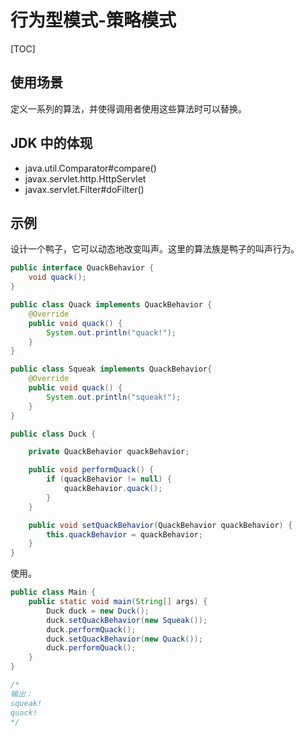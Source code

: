 # 行为型模式-策略模式

[TOC]

## 使用场景

定义一系列的算法，并使得调用者使用这些算法时可以替换。

## JDK 中的体现

- java.util.Comparator#compare()
- javax.servlet.http.HttpServlet
- javax.servlet.Filter#doFilter()

## 示例

设计一个鸭子，它可以动态地改变叫声。这里的算法族是鸭子的叫声行为。

```java
public interface QuackBehavior {
    void quack();
}

public class Quack implements QuackBehavior {
    @Override
    public void quack() {
        System.out.println("quack!");
    }
}

public class Squeak implements QuackBehavior{
    @Override
    public void quack() {
        System.out.println("squeak!");
    }
}
```

```java
public class Duck {

    private QuackBehavior quackBehavior;

    public void performQuack() {
        if (quackBehavior != null) {
            quackBehavior.quack();
        }
    }

    public void setQuackBehavior(QuackBehavior quackBehavior) {
        this.quackBehavior = quackBehavior;
    }
}
```

使用。

```java
public class Main {
    public static void main(String[] args) {
        Duck duck = new Duck();
        duck.setQuackBehavior(new Squeak());
        duck.performQuack();
        duck.setQuackBehavior(new Quack());
        duck.performQuack();
    }
}

/*
输出：
squeak!
quack!
*/
```
